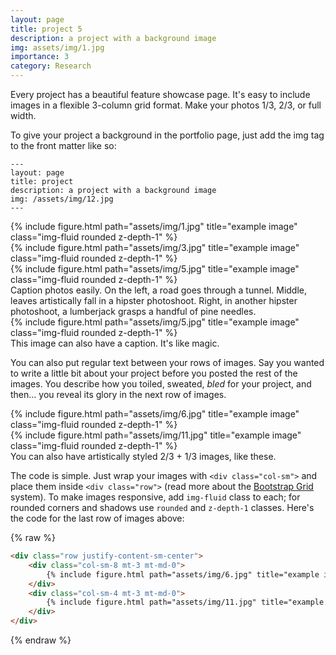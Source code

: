 ```yaml
---
layout: page
title: project 5
description: a project with a background image
img: assets/img/1.jpg
importance: 3
category: Research
---
```


Every project has a beautiful feature showcase page.
It's easy to include images in a flexible 3-column grid format.
Make your photos 1/3, 2/3, or full width.

To give your project a background in the portfolio page, just add the img tag to the front matter like so:

    ---
    layout: page
    title: project
    description: a project with a background image
    img: /assets/img/12.jpg
    ---

<div class="row">
    <div class="col-sm mt-3 mt-md-0">
        {% include figure.html path="assets/img/1.jpg" title="example image" class="img-fluid rounded z-depth-1" %}
    </div>
    <div class="col-sm mt-3 mt-md-0">
        {% include figure.html path="assets/img/3.jpg" title="example image" class="img-fluid rounded z-depth-1" %}
    </div>
    <div class="col-sm mt-3 mt-md-0">
        {% include figure.html path="assets/img/5.jpg" title="example image" class="img-fluid rounded z-depth-1" %}
    </div>
</div>
<div class="caption">
    Caption photos easily. On the left, a road goes through a tunnel. Middle, leaves artistically fall in a hipster photoshoot. Right, in another hipster photoshoot, a lumberjack grasps a handful of pine needles.
</div>
<div class="row">
    <div class="col-sm mt-3 mt-md-0">
        {% include figure.html path="assets/img/5.jpg" title="example image" class="img-fluid rounded z-depth-1" %}
    </div>
</div>
<div class="caption">
    This image can also have a caption. It's like magic.
</div>

You can also put regular text between your rows of images.
Say you wanted to write a little bit about your project before you posted the rest of the images.
You describe how you toiled, sweated, *bled* for your project, and then... you reveal its glory in the next row of images.


<div class="row justify-content-sm-center">
    <div class="col-sm-8 mt-3 mt-md-0">
        {% include figure.html path="assets/img/6.jpg" title="example image" class="img-fluid rounded z-depth-1" %}
    </div>
    <div class="col-sm-4 mt-3 mt-md-0">
        {% include figure.html path="assets/img/11.jpg" title="example image" class="img-fluid rounded z-depth-1" %}
    </div>
</div>
<div class="caption">
    You can also have artistically styled 2/3 + 1/3 images, like these.
</div>


The code is simple.
Just wrap your images with `<div class="col-sm">` and place them inside `<div class="row">` (read more about the <a href="https://getbootstrap.com/docs/4.4/layout/grid/">Bootstrap Grid</a> system).
To make images responsive, add `img-fluid` class to each; for rounded corners and shadows use `rounded` and `z-depth-1` classes.
Here's the code for the last row of images above:

{% raw %}
```html
<div class="row justify-content-sm-center">
    <div class="col-sm-8 mt-3 mt-md-0">
        {% include figure.html path="assets/img/6.jpg" title="example image" class="img-fluid rounded z-depth-1" %}
    </div>
    <div class="col-sm-4 mt-3 mt-md-0">
        {% include figure.html path="assets/img/11.jpg" title="example image" class="img-fluid rounded z-depth-1" %}
    </div>
</div>
```
{% endraw %}
